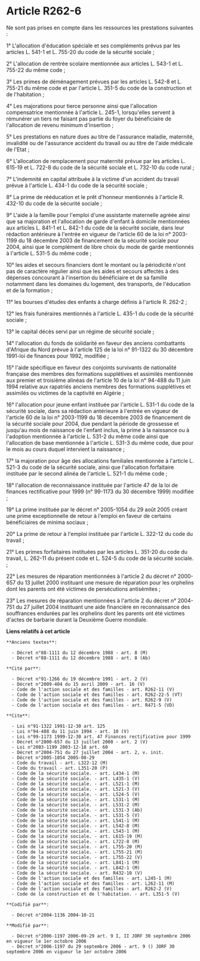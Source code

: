 # Article R262-6

Ne sont pas prises en compte dans les ressources les prestations suivantes :

1° L'allocation d'éducation spéciale et ses compléments prévus par les articles L. 541-1 et L. 755-20 du code de la sécurité
sociale ;

2° L'allocation de rentrée scolaire mentionnée aux articles L. 543-1 et L. 755-22 du même code ;

3° Les primes de déménagement prévues par les articles L. 542-8 et L. 755-21 du même code et par l'article L. 351-5 du code
de la construction et de l'habitation ;

4° Les majorations pour tierce personne ainsi que l'allocation compensatrice mentionnée à l'article L. 245-1, lorsqu'elles
servent à rémunérer un tiers ne faisant pas partie du foyer du bénéficiaire de l'allocation de revenu minimum d'insertion ;

5° Les prestations en nature dues au titre de l'assurance maladie, maternité, invalidité ou de l'assurance accident du
travail ou au titre de l'aide médicale de l'Etat ;

6° L'allocation de remplacement pour maternité prévue par les articles L. 615-19 et L. 722-8 du code de la sécurité sociale
et L. 732-10 du code rural ;

7° L'indemnité en capital attribuée à la victime d'un accident du travail prévue à l'article L. 434-1 du code de la sécurité
sociale ;

8° La prime de rééducation et le prêt d'honneur mentionnés à l'article R. 432-10 du code de la sécurité sociale ;

9° L'aide à la famille pour l'emploi d'une assistante maternelle agréée ainsi que sa majoration et l'allocation de garde
d'enfant à domicile mentionnées aux articles L. 841-1 et L. 842-1 du code de la sécurité sociale, dans leur rédaction
antérieure à l'entrée en vigueur de l'article 60 de la loi n° 2003-1199 du 18 décembre 2003 de financement de la sécurité
sociale pour 2004, ainsi que le complément de libre choix du mode de garde mentionnés à l'article L. 531-5 du même code ;

10° les aides et secours financiers dont le montant ou la périodicité n'ont pas de caractère régulier ainsi que les aides et
secours affectés à des dépenses concourant à l'insertion du bénéficiaire et de sa famille notamment dans les domaines du
logement, des transports, de l'éducation et de la formation ;

11° les bourses d'études des enfants à charge définis à l'article R. 262-2 ;

12° les frais funéraires mentionnés à l'article L. 435-1 du code de la sécurité sociale ;

13° le capital décès servi par un régime de sécurité sociale ;

14° l'allocation du fonds de solidarité en faveur des anciens combattants d'Afrique du Nord prévue à l'article 125 de la loi
n° 91-1322 du 30 décembre 1991-loi de finances pour 1992, modifiée ;

15° l'aide spécifique en faveur des conjoints survivants de nationalité française des membres des formations supplétives et
assimilés mentionnée aux premier et troisième alinéas de l'article 10 de la loi n° 94-488 du 11 juin 1994 relative aux
rapatriés anciens membres des formations supplétives et assimilés ou victimes de la captivité en Algérie ;

16° l'allocation pour jeune enfant instituée par l'article L. 531-1 du code de la sécurité sociale, dans sa rédaction
antérieure à l'entrée en vigueur de l'article 60 de la loi n° 2003-1199 du 18 décembre 2003 de financement de la sécurité
sociale pour 2004, due pendant la période de grossesse et jusqu'au mois de naissance de l'enfant inclus, la prime à la
naissance ou à l'adoption mentionnée à l'article L. 531-2 du même code ainsi que l'allocation de base mentionnée à l'article
L. 531-3 du même code, due pour le mois au cours duquel intervient la naissance ;

17° la majoration pour âge des allocations familiales mentionnée à l'article L. 521-3 du code de la sécurité sociale, ainsi
que l'allocation forfaitaire instituée par le second alinéa de l'article L. 521-1 du même code ;

18° l'allocation de reconnaissance instituée par l'article 47 de la loi de finances rectificative pour 1999 (n° 99-1173 du 30
décembre 1999) modifiée ;

19° La prime instituée par le décret n° 2005-1054 du 29 août 2005 créant une prime exceptionnelle de retour à l'emploi en
faveur de certains bénéficiaires de minima sociaux ;

20° La prime de retour à l'emploi instituée par l'article L. 322-12 du code du travail ;

21° Les primes forfaitaires instituées par les articles L. 351-20 du code du travail, L. 262-11 du présent code et L. 524-5
du code de la sécurité sociale. ;

22° Les mesures de réparation mentionnées à l'article 2 du décret n° 2000-657 du 13 juillet 2000 instituant une mesure de
réparation pour les orphelins dont les parents ont été victimes de persécutions antisémites ;

23° Les mesures de réparation mentionnées à l'article 2 du décret n° 2004-751 du 27 juillet 2004 instituant une aide
financière en reconnaissance des souffrances endurées par les orphelins dont les parents ont été victimes d'actes de barbarie
durant la Deuxième Guerre mondiale.

**Liens relatifs à cet article**

	**Anciens textes**:

	  - Décret n°88-1111 du 12 décembre 1988 - art. 8 (M)
	  - Décret n°88-1111 du 12 décembre 1988 - art. 8 (Ab)

	**Cité par**:

	  - Décret n°91-1266 du 19 décembre 1991 - art. 2 (V)
	  - Décret n°2009-404 du 15 avril 2009 - art. 16 (V)
	  - Code de l'action sociale et des familles - art. R262-11 (V)
	  - Code de l'action sociale et des familles - art. R262-22-5 (VT)
	  - Code de l'action sociale et des familles - art. R262-9 (V)
	  - Code de l'action sociale et des familles - art. R471-5 (VD)

	**Cite**:

	  - Loi n°91-1322 1991-12-30 art. 125
	  - Loi n°94-488 du 11 juin 1994 - art. 10 (V)
	  - Loi n°99-1173 1999-12-30 art. 47 Finances rectificative pour 1999
	  - Décret n°2000-657 du 13 juillet 2000 - art. 2 (V)
	  - Loi n°2003-1199 2003-12-18 art. 60
	  - Décret n°2004-751 du 27 juillet 2004 - art. 2, v. init.
	  - Décret n°2005-1054 2005-08-29
	  - Code du travail - art. L322-12 (M)
	  - Code du travail - art. L351-20 (P)
	  - Code de la sécurité sociale. - art. L434-1 (M)
	  - Code de la sécurité sociale. - art. L435-1 (V)
	  - Code de la sécurité sociale. - art. L521-1 (M)
	  - Code de la sécurité sociale. - art. L521-3 (V)
	  - Code de la sécurité sociale. - art. L524-5 (V)
	  - Code de la sécurité sociale. - art. L531-1 (M)
	  - Code de la sécurité sociale. - art. L531-2 (M)
	  - Code de la sécurité sociale. - art. L531-3 (Ab)
	  - Code de la sécurité sociale. - art. L531-5 (V)
	  - Code de la sécurité sociale. - art. L541-1 (M)
	  - Code de la sécurité sociale. - art. L542-8 (M)
	  - Code de la sécurité sociale. - art. L543-1 (M)
	  - Code de la sécurité sociale. - art. L615-19 (M)
	  - Code de la sécurité sociale. - art. L722-8 (M)
	  - Code de la sécurité sociale. - art. L755-20 (M)
	  - Code de la sécurité sociale. - art. L755-21 (M)
	  - Code de la sécurité sociale. - art. L755-22 (V)
	  - Code de la sécurité sociale. - art. L841-1 (M)
	  - Code de la sécurité sociale. - art. L842-1 (M)
	  - Code de la sécurité sociale. - art. R432-10 (V)
	  - Code de l'action sociale et des familles - art. L245-1 (M)
	  - Code de l'action sociale et des familles - art. L262-11 (M)
	  - Code de l'action sociale et des familles - art. R262-2 (V)
	  - Code de la construction et de l'habitation. - art. L351-5 (V)

	**Codifié par**:

	  - Décret n°2004-1136 2004-10-21

	**Modifié par**:

	  - Décret n°2006-1197 2006-09-29 art. 9 I, II JORF 30 septembre 2006 en vigueur le 1er octobre 2006
	  - Décret n°2006-1197 du 29 septembre 2006 - art. 9 () JORF 30 septembre 2006 en vigueur le 1er octobre 2006
